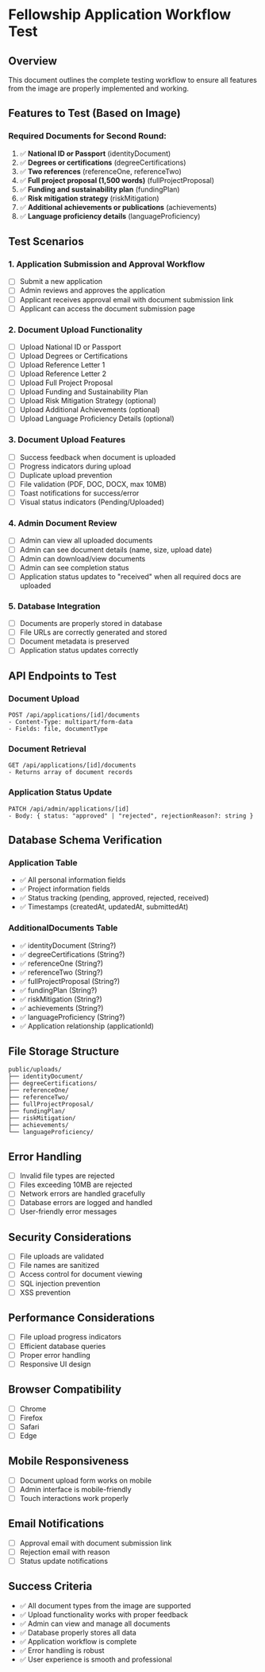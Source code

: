 # Fellowship Application Workflow Test

## Overview
This document outlines the complete testing workflow to ensure all features from the image are properly implemented and working.

## Features to Test (Based on Image)

### Required Documents for Second Round:
1. ✅ **National ID or Passport** (identityDocument)
2. ✅ **Degrees or certifications** (degreeCertifications)
3. ✅ **Two references** (referenceOne, referenceTwo)
4. ✅ **Full project proposal (1,500 words)** (fullProjectProposal)
5. ✅ **Funding and sustainability plan** (fundingPlan)
6. ✅ **Risk mitigation strategy** (riskMitigation)
7. ✅ **Additional achievements or publications** (achievements)
8. ✅ **Language proficiency details** (languageProficiency)

## Test Scenarios

### 1. Application Submission and Approval Workflow
- [ ] Submit a new application
- [ ] Admin reviews and approves the application
- [ ] Applicant receives approval email with document submission link
- [ ] Applicant can access the document submission page

### 2. Document Upload Functionality
- [ ] Upload National ID or Passport
- [ ] Upload Degrees or Certifications
- [ ] Upload Reference Letter 1
- [ ] Upload Reference Letter 2
- [ ] Upload Full Project Proposal
- [ ] Upload Funding and Sustainability Plan
- [ ] Upload Risk Mitigation Strategy (optional)
- [ ] Upload Additional Achievements (optional)
- [ ] Upload Language Proficiency Details (optional)

### 3. Document Upload Features
- [ ] Success feedback when document is uploaded
- [ ] Progress indicators during upload
- [ ] Duplicate upload prevention
- [ ] File validation (PDF, DOC, DOCX, max 10MB)
- [ ] Toast notifications for success/error
- [ ] Visual status indicators (Pending/Uploaded)

### 4. Admin Document Review
- [ ] Admin can view all uploaded documents
- [ ] Admin can see document details (name, size, upload date)
- [ ] Admin can download/view documents
- [ ] Admin can see completion status
- [ ] Application status updates to "received" when all required docs are uploaded

### 5. Database Integration
- [ ] Documents are properly stored in database
- [ ] File URLs are correctly generated and stored
- [ ] Document metadata is preserved
- [ ] Application status updates correctly

## API Endpoints to Test

### Document Upload
```
POST /api/applications/[id]/documents
- Content-Type: multipart/form-data
- Fields: file, documentType
```

### Document Retrieval
```
GET /api/applications/[id]/documents
- Returns array of document records
```

### Application Status Update
```
PATCH /api/admin/applications/[id]
- Body: { status: "approved" | "rejected", rejectionReason?: string }
```

## Database Schema Verification

### Application Table
- ✅ All personal information fields
- ✅ Project information fields
- ✅ Status tracking (pending, approved, rejected, received)
- ✅ Timestamps (createdAt, updatedAt, submittedAt)

### AdditionalDocuments Table
- ✅ identityDocument (String?)
- ✅ degreeCertifications (String?)
- ✅ referenceOne (String?)
- ✅ referenceTwo (String?)
- ✅ fullProjectProposal (String?)
- ✅ fundingPlan (String?)
- ✅ riskMitigation (String?)
- ✅ achievements (String?)
- ✅ languageProficiency (String?)
- ✅ Application relationship (applicationId)

## File Storage Structure
```
public/uploads/
├── identityDocument/
├── degreeCertifications/
├── referenceOne/
├── referenceTwo/
├── fullProjectProposal/
├── fundingPlan/
├── riskMitigation/
├── achievements/
└── languageProficiency/
```

## Error Handling
- [ ] Invalid file types are rejected
- [ ] Files exceeding 10MB are rejected
- [ ] Network errors are handled gracefully
- [ ] Database errors are logged and handled
- [ ] User-friendly error messages

## Security Considerations
- [ ] File uploads are validated
- [ ] File names are sanitized
- [ ] Access control for document viewing
- [ ] SQL injection prevention
- [ ] XSS prevention

## Performance Considerations
- [ ] File upload progress indicators
- [ ] Efficient database queries
- [ ] Proper error handling
- [ ] Responsive UI design

## Browser Compatibility
- [ ] Chrome
- [ ] Firefox
- [ ] Safari
- [ ] Edge

## Mobile Responsiveness
- [ ] Document upload form works on mobile
- [ ] Admin interface is mobile-friendly
- [ ] Touch interactions work properly

## Email Notifications
- [ ] Approval email with document submission link
- [ ] Rejection email with reason
- [ ] Status update notifications

## Success Criteria
- ✅ All document types from the image are supported
- ✅ Upload functionality works with proper feedback
- ✅ Admin can view and manage all documents
- ✅ Database properly stores all data
- ✅ Application workflow is complete
- ✅ Error handling is robust
- ✅ User experience is smooth and professional
